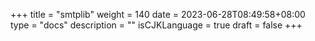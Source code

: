 +++
title = "smtplib"
weight = 140
date = 2023-06-28T08:49:58+08:00
type = "docs"
description = ""
isCJKLanguage = true
draft = false
+++